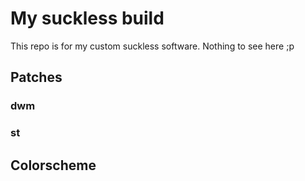 # My suckless build

This repo is for my custom suckless software. Nothing to see here ;p

## Patches

### dwm

### st

## Colorscheme

